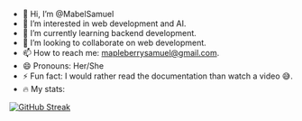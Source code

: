 - 👋 Hi, I’m @MabelSamuel
- 👀 I’m interested in web development and AI.
- 🌱 I’m currently learning backend development.
- 💞️ I’m looking to collaborate on web development.
- 📫 How to reach me: mapleberrysamuel@gmail.com.
- 😄 Pronouns: Her/She
- ⚡ Fun fact: I would rather read the documentation than watch a video 😅.
- 🔥 My stats:

[![GitHub Streak](https://github-readme-streak-stats.herokuapp.com?user=MabelSamuel&exclude_days=Sun%2CSat)](https://git.io/streak-stats)

<!---
MabelSamuel/MabelSamuel is a ✨ special ✨ repository because its `README.md` (this file) appears on your GitHub profile.
You can click the Preview link to take a look at your changes.
--->
